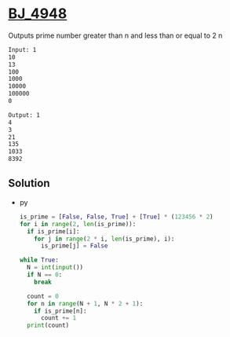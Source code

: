 # [BJ_4948](https://acmicpc.net/problem/4948)

Outputs prime number greater than n and less than or equal to 2 n

```txt
Input: 1
10
13
100
1000
10000
100000
0

Output: 1
4
3
21
135
1033
8392
```

## Solution

* py

  ```py
  is_prime = [False, False, True] + [True] * (123456 * 2)
  for i in range(2, len(is_prime)):
    if is_prime[i]:
      for j in range(2 * i, len(is_prime), i):
        is_prime[j] = False

  while True:
    N = int(input())
    if N == 0:
      break

    count = 0
    for n in range(N + 1, N * 2 + 1):
      if is_prime[n]:
        count += 1
    print(count)
  ```
